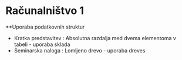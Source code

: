 # Računalništvo 1
**Uporaba podatkovnih struktur
* Kratka predstavitev : Absolutna razdalja med dvema elementoma v tabeli - uporaba sklada
* Seminarska naloga : Lomljeno drevo - uporaba dreves
